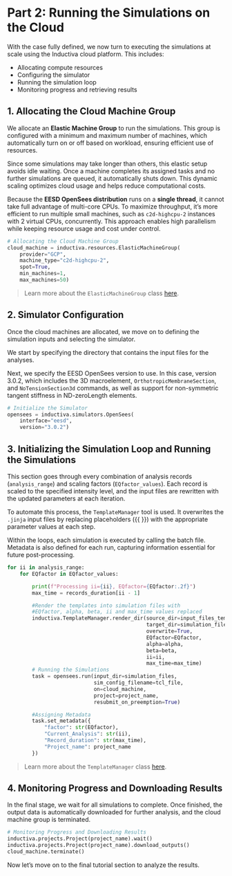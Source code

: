 # Part 2: Running the Simulations on the Cloud
With the case fully defined, we now turn to executing the simulations at scale using the Inductiva cloud platform. This includes:
* Allocating compute resources
* Configuring the simulator
* Running the simulation loop
* Monitoring progress and retrieving results

## 1. Allocating the Cloud Machine Group
We allocate an **Elastic Machine Group** to run the simulations. This group is configured with a minimum and maximum 
number of machines, which automatically turn on or off based on workload, ensuring efficient use of resources.

Since some simulations may take longer than others, this elastic setup avoids idle waiting. Once a machine completes its assigned tasks and no further simulations are queued, it automatically shuts down. This dynamic scaling optimizes cloud usage and helps reduce computational costs.

Because the **EESD OpenSees distribution** runs on a **single thread**, it cannot take full advantage of multi-core CPUs. To maximize throughput, it’s more efficient to run multiple small machines, such as `c2d-highcpu-2` instances with 2 virtual CPUs, concurrently. This approach enables high parallelism while keeping resource usage and cost under control.

```python
# Allocating the Cloud Machine Group
cloud_machine = inductiva.resources.ElasticMachineGroup(
    provider="GCP",
    machine_type="c2d-highcpu-2",
    spot=True,
    min_machines=1,
    max_machines=50)
```

> Learn more about the `ElasticMachineGroup` class [here](https://inductiva.ai/guides/how-it-works/machines/computational_resources/elasticgroup_class).

## 2. Simulator Configuration
Once the cloud machines are allocated, we move on to defining the simulation inputs and selecting the simulator.

We start by specifying the directory that contains the input files for the analyses.

Next, we specify the EESD OpenSees version to use. In this case, version 3.0.2, which includes the 3D macroelement, `OrthotropicMembraneSection`, and `NoTensionSection3d` commands, as well as support for non-symmetric tangent stiffness in ND-zeroLength elements.

```python
# Initialize the Simulator
opensees = inductiva.simulators.OpenSees(
    interface="eesd",
    version="3.0.2")
```

## 3. Initializing the Simulation Loop and Running the Simulations
This section goes through every combination of analysis records (`analysis_range`) and scaling factors (`EQfactor_values`). Each record is scaled to the specified intensity level, and the input files are rewritten with the updated parameters at each iteration.

To automate this process, the `TemplateManager` tool is used. It overwrites the `.jinja` input files by replacing placeholders ({{ }}) with the appropriate parameter values at each step.

Within the loops, each simulation is executed by calling the batch file. Metadata is also defined for each run, capturing information essential for future post-processing.

```python
for ii in analysis_range:
    for EQfactor in EQfactor_values:

        print(f"Processing ii={ii}, EQfactor={EQfactor:.2f}")
        max_time = records_duration[ii - 1]

        #Render the templates into simulation files with
        #EQfactor, alpha, beta, ii and max_time values replaced
        inductiva.TemplateManager.render_dir(source_dir=input_files_template,
                                             target_dir=simulation_files,
                                             overwrite=True,
                                             EQfactor=EQfactor,
                                             alpha=alpha,
                                             beta=beta,
                                             ii=ii,
                                             max_time=max_time)
        # Running the Simulations
        task = opensees.run(input_dir=simulation_files,
                            sim_config_filename=tcl_file,
                            on=cloud_machine,
                            project=project_name,
                            resubmit_on_preemption=True)

        #Assigning Metadata
        task.set_metadata({
            "factor": str(EQfactor),
            "Current_Analysis": str(ii),
            "Record_duration": str(max_time),
            "Project_name": project_name
        })
```

> Learn more about the `TemplateManager` class [here](https://inductiva.ai/guides/scale-up/parallel-simulations/templating).

## 4. Monitoring Progress and Downloading Results
In the final stage, we wait for all simulations to complete. Once finished, the output data is automatically downloaded for 
further analysis, and the cloud machine group is terminated.

```python
# Monitoring Progress and Downloading Results
inductiva.projects.Project(project_name).wait()
inductiva.projects.Project(project_name).download_outputs()
cloud_machine.terminate()
```

Now let’s move on to the final tutorial section to analyze the results.
